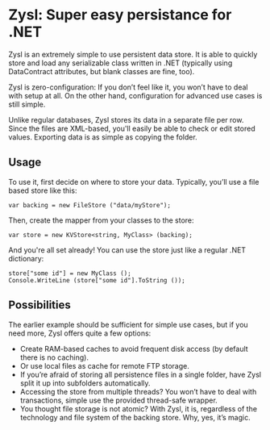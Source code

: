 Zysl: Super easy persistance for .NET
=

Zysl is an extremely simple to use persistent data store. It is able to quickly store and load any serializable class written in .NET (typically using DataContract attributes, but blank classes are fine, too).

Zysl is zero-configuration: If you don’t feel like it, you won’t have to deal with setup at all. On the other hand, configuration for advanced use cases is still simple.

Unlike regular databases, Zysl stores its data in a separate file per row. Since the files are XML-based, you'll easily be able to check or edit stored values. Exporting data is as simple as copying the folder.

Usage
-

To use it, first decide on where to store your data. Typically, you’ll use a file based store like this:

    var backing = new FileStore ("data/myStore");

Then, create the mapper from your classes to the store:

    var store = new KVStore<string, MyClass> (backing);

And you're all set already! You can use the store just like a regular .NET dictionary:

    store["some id"] = new MyClass ();
    Console.WriteLine (store["some id"].ToString ());

Possibilities
-

The earlier example should be sufficient for simple use cases,  but if you need more, Zysl offers quite a few options:

* Create RAM-based caches to avoid frequent disk access (by default there is no caching).
* Or use local files as cache for remote FTP storage.
* If you’re afraid of storing all persistence files in a single folder, have Zysl split it up into subfolders automatically.
* Accessing the store from multiple threads? You won’t have to deal with transactions, simple use the provided thread-safe wrapper.
* You thought file storage is not atomic? With Zysl, it is, regardless of the technology and file system of the backing store. Why, yes, it’s magic.
